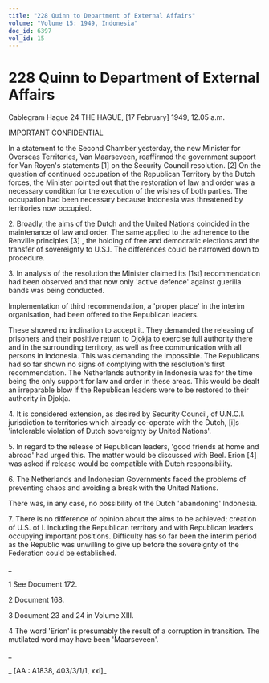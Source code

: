 ```yaml
---
title: "228 Quinn to Department of External Affairs"
volume: "Volume 15: 1949, Indonesia"
doc_id: 6397
vol_id: 15
---
```


# 228 Quinn to Department of External Affairs

Cablegram Hague 24 THE HAGUE, [17 February] 1949, 12.05 a.m.

IMPORTANT CONFIDENTIAL

In a statement to the Second Chamber yesterday, the new Minister for Overseas Territories, Van Maarseveen, reaffirmed the government support for Van Royen's statements [1] on the Security Council resolution. [2] On the question of continued occupation of the Republican Territory by the Dutch forces, the Minister pointed out that the restoration of law and order was a necessary condition for the execution of the wishes of both parties. The occupation had been necessary because Indonesia was threatened by territories now occupied.

2\. Broadly, the aims of the Dutch and the United Nations coincided in the maintenance of law and order. The same applied to the adherence to the Renville principles [3] , the holding of free and democratic elections and the transfer of sovereignty to U.S.I. The differences could be narrowed down to procedure.

3\. In analysis of the resolution the Minister claimed its [1st] recommendation had been observed and that now only 'active defence' against guerilla bands was being conducted.

Implementation of third recommendation, a 'proper place' in the interim organisation, had been offered to the Republican leaders.

These showed no inclination to accept it. They demanded the releasing of prisoners and their positive return to Djokja to exercise full authority there and in the surrounding territory, as well as free communication with all persons in Indonesia. This was demanding the impossible. The Republicans had so far shown no signs of complying with the resolution's first recommendation. The Netherlands authority in Indonesia was for the time being the only support for law and order in these areas. This would be dealt an irreparable blow if the Republican leaders were to be restored to their authority in Djokja.

4\. It is considered extension, as desired by Security Council, of U.N.C.I. jurisdiction to territories which already co-operate with the Dutch, [i]s 'intolerable violation of Dutch sovereignty by United Nations'.

5\. In regard to the release of Republican leaders, 'good friends at home and abroad' had urged this. The matter would be discussed with Beel. Erion [4] was asked if release would be compatible with Dutch responsibility.

6\. The Netherlands and Indonesian Governments faced the problems of preventing chaos and avoiding a break with the United Nations.

There was, in any case, no possibility of the Dutch 'abandoning' Indonesia.

7\. There is no difference of opinion about the aims to be achieved; creation of U.S. of I. including the Republican territory and with Republican leaders occupying important positions. Difficulty has so far been the interim period as the Republic was unwilling to give up before the sovereignty of the Federation could be established.

_

1 See Document 172.

2 Document 168.

3 Document 23 and 24 in Volume XIII.

4 The word 'Erion' is presumably the result of a corruption in transition. The mutilated word may have been 'Maarseveen'.

_

_ [AA : A1838, 403/3/1/1, xxi]_
